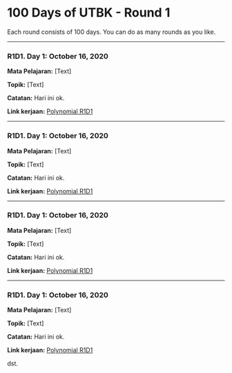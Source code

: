 # 100 Days of UTBK - Round 1
Each round consists of 100 days. You can do as many rounds as you like.

<hr>

### R1D1. Day 1: October 16, 2020

**Mata Pelajaran:** [Text]

**Topik:** [Text]

**Catatan:** Hari ini ok.

**Link kerjaan:** [Polynomial R1D1](https://docs.google.com/document/d/1PpnYSWtBe9B4bnxOfZlYr-D37vEt9E2FWgxlTbcKgaQ/edit?usp=sharing)
<hr>

### R1D1. Day 1: October 16, 2020

**Mata Pelajaran:** [Text]

**Topik:** [Text]

**Catatan:** Hari ini ok.

**Link kerjaan:** [Polynomial R1D1](https://docs.google.com/document/d/1PpnYSWtBe9B4bnxOfZlYr-D37vEt9E2FWgxlTbcKgaQ/edit?usp=sharing)
<hr>

### R1D1. Day 1: October 16, 2020

**Mata Pelajaran:** [Text]

**Topik:** [Text]

**Catatan:** Hari ini ok.

**Link kerjaan:** [Polynomial R1D1](https://docs.google.com/document/d/1PpnYSWtBe9B4bnxOfZlYr-D37vEt9E2FWgxlTbcKgaQ/edit?usp=sharing)<hr>

### R1D1. Day 1: October 16, 2020

**Mata Pelajaran:** [Text]

**Topik:** [Text]

**Catatan:** Hari ini ok.

**Link kerjaan:** [Polynomial R1D1](https://docs.google.com/document/d/1PpnYSWtBe9B4bnxOfZlYr-D37vEt9E2FWgxlTbcKgaQ/edit?usp=sharing)

dst.

